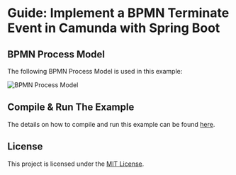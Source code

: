 # Guide: Implement a BPMN Terminate Event in Camunda with Spring Boot


## BPMN Process Model
The following BPMN Process Model is used in this example:

![BPMN Process Model](#)

## Compile & Run The Example
The details on how to compile and run this example can be found [here](#).

## License
This project is licensed under the [MIT License](../../LICENSE).